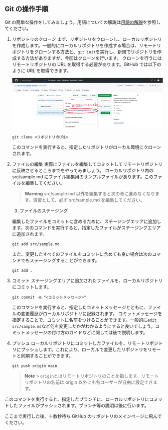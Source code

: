 ## Git の操作手順

Git の簡単な操作をしてみましょう。用語についての解説は[用語の解説](/docs/env/words.md)を参照してください。

1. リポジトリのクローン
   まず、リポジトリをクローンし、ローカルリポジトリを作成します。一般的にローカルリポジトリを作成する場合は、リモートリポジトリをクローンする方法と、`git init`を実行し、新規でリポジトリを作成する方法がありますが、今回はクローンを行います。
   クローンを行うにはリモートリポジトリの URL を取得する必要があります。GitHub では以下のように URL を取得できます。

   ![リモートリポジトリのURL](imgs/remote-url.png)

   ```
   git clone <リポジトリのURL>
   ```

   このコマンドを実行すると、指定したリポジトリがローカル環境にクローンされます。

2. ファイルの編集
   実際にファイルを編集してコミットしてリモートリポジトリに反映させるところまでをやってみましょう。
   ローカルリポジトリ内の src/sample.md にファイル編集用のサンプルファイルがあります。このファイルを編集してください。

   > **Warning**
   > src/sample.md 以外を編集すると次の章に進めなくなります。演習として、必ず src/sample.md を編集してください。

   3. ファイルのステージング

   編集したファイルをコミットに含めるために、ステージングエリアに追加します。次のコマンドを実行すると、指定したファイルがステージングエリアに追加されます。

   ```
   git add src/sample.md
   ```

   また、変更したすべてのファイルをコミットに含めても良い場合は次のコマンドでもステージングすることができます。

   ```
   git add .
   ```

3. コミット
   ステージングエリアに追加されたファイルを、ローカルリポジトリにコミットします。

   ```
   git commit -m "<コミットメッセージ>"
   ```

   このコマンドを実行すると、指定したコミットメッセージとともに、ファイルの変更履歴がローカルリポジトリに記録されます。
   コミットメッセージを指定することで、コミットに名前をつけることができます。一般的に`edit src/sample.md`など何を変更したかがわかるようにすると良いでしょう。コミットメッセージの付け方のガイドなどに関しては後で説明します。

4. プッシュ
   ローカルリポジトリにコミットしたファイルを、リモートリポジトリにプッシュします。これにより、ローカルで変更したリポジトリをリモートと同期することができます。

   ```
   git push origin main
   ```

   > **Note** > `origin`とはリモートリポジトリのことを指します。リモートリポジトリの名前は origin 以外にも各ユーザーが自由に設定できます。

このコマンドを実行すると、指定したブランチに、ローカルリポジトリにコミットしたファイルがプッシュされます。ブランチ等の説明は後に行います。

ここまで実行した後、十数秒待ち GitHub のリポジトリのメインページに飛んでください。
